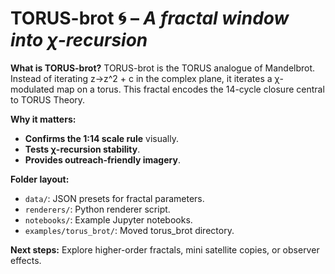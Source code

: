 # TORUS-brot 🌀 – *A fractal window into χ-recursion*

**What is TORUS-brot?**
TORUS-brot is the TORUS analogue of Mandelbrot. Instead of iterating z->z^2 + c in the complex plane, it iterates a χ-modulated map on a torus. This fractal encodes the 14-cycle closure central to TORUS Theory.

**Why it matters:**
- **Confirms the 1:14 scale rule** visually.
- **Tests χ-recursion stability**.
- **Provides outreach-friendly imagery**.

**Folder layout:**
- `data/`: JSON presets for fractal parameters.
- `renderers/`: Python renderer script.
- `notebooks/`: Example Jupyter notebooks.
- `examples/torus_brot/`: Moved torus_brot directory.

**Next steps:**
Explore higher-order fractals, mini satellite copies, or observer effects.
